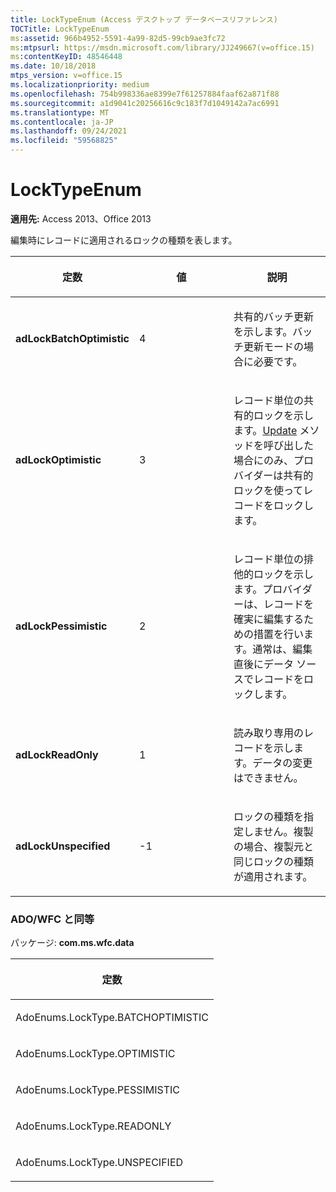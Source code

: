 ```yaml
---
title: LockTypeEnum (Access デスクトップ データベースリファレンス)
TOCTitle: LockTypeEnum
ms:assetid: 966b4952-5591-4a99-82d5-99cb9ae3fc72
ms:mtpsurl: https://msdn.microsoft.com/library/JJ249667(v=office.15)
ms:contentKeyID: 48546448
ms.date: 10/18/2018
mtps_version: v=office.15
ms.localizationpriority: medium
ms.openlocfilehash: 754b998336ae8399e7f61257884faaf62a871f88
ms.sourcegitcommit: a1d9041c20256616c9c183f7d1049142a7ac6991
ms.translationtype: MT
ms.contentlocale: ja-JP
ms.lasthandoff: 09/24/2021
ms.locfileid: "59568825"
---
```

# <a name="locktypeenum"></a>LockTypeEnum

**適用先:** Access 2013、Office 2013

編集時にレコードに適用されるロックの種類を表します。

<table>
<colgroup>
<col style="width: 33%" />
<col style="width: 33%" />
<col style="width: 33%" />
</colgroup>
<thead>
<tr class="header">
<th><p>定数</p></th>
<th><p>値</p></th>
<th><p>説明</p></th>
</tr>
</thead>
<tbody>
<tr class="odd">
<td><p><strong>adLockBatchOptimistic</strong></p></td>
<td><p>4 </p></td>
<td><p>共有的バッチ更新を示します。バッチ更新モードの場合に必要です。</p></td>
</tr>
<tr class="even">
<td><p><strong>adLockOptimistic</strong></p></td>
<td><p>3</p></td>
<td><p>レコード単位の共有的ロックを示します。<a href="update-method-ado.md">Update</a> メソッドを呼び出した場合にのみ、プロバイダーは共有的ロックを使ってレコードをロックします。</p></td>
</tr>
<tr class="odd">
<td><p><strong>adLockPessimistic</strong></p></td>
<td><p>2</p></td>
<td><p>レコード単位の排他的ロックを示します。プロバイダーは、レコードを確実に編集するための措置を行います。通常は、編集直後にデータ ソースでレコードをロックします。</p></td>
</tr>
<tr class="even">
<td><p><strong>adLockReadOnly</strong></p></td>
<td><p>1</p></td>
<td><p>読み取り専用のレコードを示します。データの変更はできません。</p></td>
</tr>
<tr class="odd">
<td><p><strong>adLockUnspecified</strong></p></td>
<td><p>-1</p></td>
<td><p>ロックの種類を指定しません。複製の場合、複製元と同じロックの種類が適用されます。</p></td>
</tr>
</tbody>
</table>


### <a name="adowfc-equivalent"></a>ADO/WFC と同等

パッケージ: **com.ms.wfc.data**

<table>
<colgroup>
<col style="width: 100%" />
</colgroup>
<thead>
<tr class="header">
<th><p>定数</p></th>
</tr>
</thead>
<tbody>
<tr class="odd">
<td><p>AdoEnums.LockType.BATCHOPTIMISTIC</p></td>
</tr>
<tr class="even">
<td><p>AdoEnums.LockType.OPTIMISTIC</p></td>
</tr>
<tr class="odd">
<td><p>AdoEnums.LockType.PESSIMISTIC</p></td>
</tr>
<tr class="even">
<td><p>AdoEnums.LockType.READONLY</p></td>
</tr>
<tr class="odd">
<td><p>AdoEnums.LockType.UNSPECIFIED</p></td>
</tr>
</tbody>
</table>

